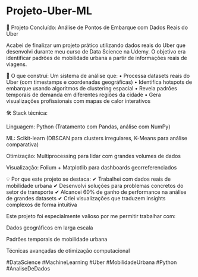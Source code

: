# Projeto-Uber-ML
🚀 Projeto Concluído: Análise de Pontos de Embarque com Dados Reais do Uber

Acabei de finalizar um projeto prático utilizando dados reais do Uber que desenvolvi durante meu curso de Data Science na Udemy. O objetivo era identificar padrões de mobilidade urbana a partir de informações reais de viagens.

📌 O que construí:
Um sistema de análise que:
• Processa datasets reais do Uber (com timestamps e coordenadas geográficas)
• Identifica hotspots de embarque usando algoritmos de clustering espacial
• Revela padrões temporais de demanda em diferentes regiões da cidade
• Gera visualizações profissionais com mapas de calor interativos

🛠 Stack técnica:

Linguagem: Python (Tratamento com Pandas, análise com NumPy)

ML: Scikit-learn (DBSCAN para clusters irregulares, K-Means para análise comparativa)

Otimização: Multiprocessing para lidar com grandes volumes de dados

Visualização: Folium + Matplotlib para dashboards georreferenciados

💡 Por que este projeto se destaca:
✔ Trabalhei com dados reais de mobilidade urbana
✔ Desenvolvi soluções para problemas concretos do setor de transporte
✔ Alcancei 60% de ganho de performance na análise de grandes datasets
✔ Criei visualizações que traduzem insights complexos de forma intuitiva

Este projeto foi especialmente valioso por me permitir trabalhar com:

Dados geográficos em larga escala

Padrões temporais de mobilidade urbana

Técnicas avançadas de otimização computacional

#DataScience #MachineLearning #Uber #MobilidadeUrbana #Python #AnaliseDeDados
